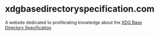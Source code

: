 # xdgbasedirectoryspecification.com

A website dedicated to proliferating knowledge about the [XDG Base Directory Specification](https://specifications.freedesktop.org/basedir-spec/basedir-spec-latest.html)
